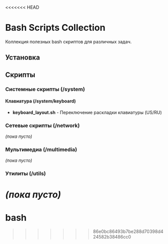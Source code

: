<<<<<<< HEAD
# Bash Scripts Collection

Коллекция полезных bash скриптов для различных задач.

## Установка 

## Скрипты

### Системные скрипты (/system)
#### Клавиатура (/system/keyboard)
- **keyboard_layout.sh** - Переключение раскладки клавиатуры (US/RU)

### Сетевые скрипты (/network)
_(пока пусто)_

### Мультимедиа (/multimedia)
_(пока пусто)_

### Утилиты (/utils)
_(пока пусто)_ 
=======
# bash
>>>>>>> 86e0bc86493b7be288d70398d424582b38486cc0
